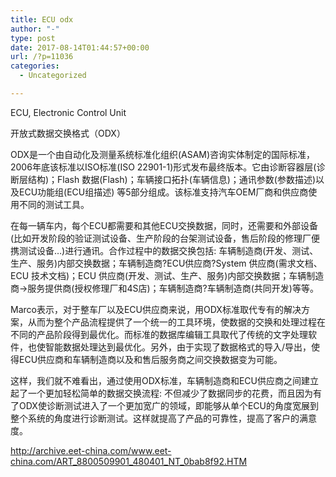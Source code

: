 ```yaml
---
title: ECU odx
author: "-"
type: post
date: 2017-08-14T01:44:57+00:00
url: /?p=11036
categories:
  - Uncategorized

---
```

ECU, Electronic Control Unit

开放式数据交换格式（ODX）

ODX是一个由自动化及测量系统标准化组织(ASAM)咨询实体制定的国际标准，2006年底该标准以ISO标准(ISO 22901-1)形式发布最终版本。它由诊断容器层(诊断层结构)；Flash 数据(Flash)；车辆接口拓扑(车辆信息)；通讯参数(参数描述)以及ECU功能组(ECU组描述) 等5部分组成。该标准支持汽车OEM厂商和供应商使用不同的测试工具。

在每一辆车内，每个ECU都需要和其他ECU交换数据，同时，还需要和外部设备 (比如开发阶段的验证测试设备、生产阶段的台架测试设备，售后阶段的修理厂便携测试设备…)进行通讯。合作过程中的数据交换包括: 车辆制造商(开发、测试、生产、服务)内部交换数据；车辆制造商?ECU供应商?System 供应商(需求文档、ECU 技术文档)；ECU 供应商(开发、测试、生产、服务)内部交换数据；车辆制造商→服务提供商(授权修理厂和4S店)；车辆制造商?车辆制造商(共同开发)等等。

Marco表示，对于整车厂以及ECU供应商来说，用ODX标准取代专有的解决方案，从而为整个产品流程提供了一个统一的工具环境，使数据的交换和处理过程在不同的产品阶段得到最优化。而标准的数据库编辑工具取代了传统的文字处理软件，也使智能数据处理达到最优化。另外，由于实现了数据格式的导入/导出，使得ECU供应商和车辆制造商以及和售后服务商之间交换数据变为可能。

这样，我们就不难看出，通过使用ODX标准，车辆制造商和ECU供应商之间建立起了一个更加轻松简单的数据交换流程: 不但减少了数据同步的花费，而且因为有了ODX使诊断测试进入了一个更加宽广的领域，即能够从单个ECU的角度宽展到整个系统的角度进行诊断测试。这样就提高了产品的可靠性，提高了客户的满意度。

http://archive.eet-china.com/www.eet-china.com/ART_8800509901_480401_NT_0bab8f92.HTM